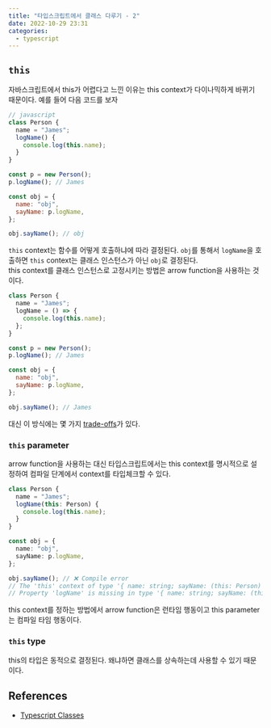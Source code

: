 ```yaml
---
title: "타입스크립트에서 클래스 다루기 - 2"
date: 2022-10-29 23:31
categories:
  - typescript
---
```


## `this`

자바스크립트에서 this가 어렵다고 느낀 이유는 this context가 다이나믹하게 바뀌기 때문이다. 예를 들어 다음 코드를 보자

```javascript
// javascript
class Person {
  name = "James";
  logName() {
    console.log(this.name);
  }
}

const p = new Person();
p.logName(); // James

const obj = {
  name: "obj",
  sayName: p.logName,
};

obj.sayName(); // obj
```

`this` context는 함수를 어떻게 호출하냐에 따라 결정된다. `obj`를 통해서 `logName`을 호출하면 `this` context는 클래스 인스턴스가 아닌 `obj`로 결정된다.  
this context를 클래스 인스턴스로 고정시키는 방법은 arrow function을 사용하는 것이다.

```javascript
class Person {
  name = "James";
  logName = () => {
    console.log(this.name);
  };
}

const p = new Person();
p.logName(); // James

const obj = {
  name: "obj",
  sayName: p.logName,
};

obj.sayName(); // James
```

대신 이 방식에는 몇 가지 [trade-offs](https://www.typescriptlang.org/docs/handbook/2/classes.html#arrow-functions)가 있다.

### `this` parameter

arrow function을 사용하는 대신 타입스크립트에서는 this context를 명시적으로 설정하여 컴파일 단계에서 context를 타입체크할 수 있다.

```typescript
class Person {
  name = "James";
  logName(this: Person) {
    console.log(this.name);
  }
}

const obj = {
  name: "obj",
  sayName: p.logName,
};

obj.sayName(); // ❌ Compile error
// The 'this' context of type '{ name: string; sayName: (this: Person) => void; }' is not assignable to method's 'this' of type 'Person'.
// Property 'logName' is missing in type '{ name: string; sayName: (this: Person) => void; }' but required in type 'Person'
```

this context를 정하는 방법에서 arrow function은 런타임 행동이고 this parameter는 컴파일 타임 행동이다.

### `this` type

this의 타입은 동적으로 결정된다. 왜냐하면 클래스를 상속하는데 사용할 수 있기 때문이다.

## References

- [Typescript Classes](https://www.typescriptlang.org/docs/handbook/2/classes.html)
